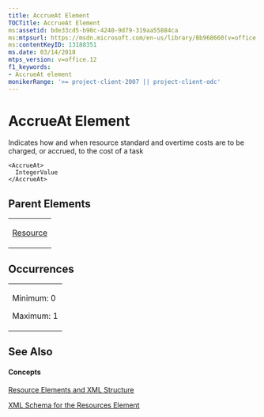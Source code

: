 ```yaml
---
title: AccrueAt Element
TOCTitle: AccrueAt Element
ms:assetid: bde33cd5-b90c-4240-9d79-319aa55884ca
ms:mtpsurl: https://msdn.microsoft.com/en-us/library/Bb968660(v=office.12)
ms:contentKeyID: 13188351
ms.date: 03/14/2018
mtps_version: v=office.12
f1_keywords:
- AccrueAt element
monikerRange: '>= project-client-2007 || project-client-odc'
---
```


# AccrueAt Element




Indicates how and when resource standard and overtime costs are to be charged, or accrued, to the cost of a task

    <AccrueAt>
      IntegerValue
    </AccrueAt>

## Parent Elements

<table>
<colgroup>
<col style="width: 100%" />
</colgroup>
<tbody>
<tr class="odd">
<td><p><a href="resource-element.md">Resource</a></p></td>
</tr>
</tbody>
</table>

## Occurrences

<table>
<colgroup>
<col style="width: 100%" />
</colgroup>
<tbody>
<tr class="odd">
<td><p>Minimum: 0</p>
<p>Maximum: 1</p></td>
</tr>
</tbody>
</table>

## See Also

#### Concepts

[Resource Elements and XML Structure](resource-elements-and-xml-structure.md)

[XML Schema for the Resources Element](xml-schema-for-the-resources-element.md)

